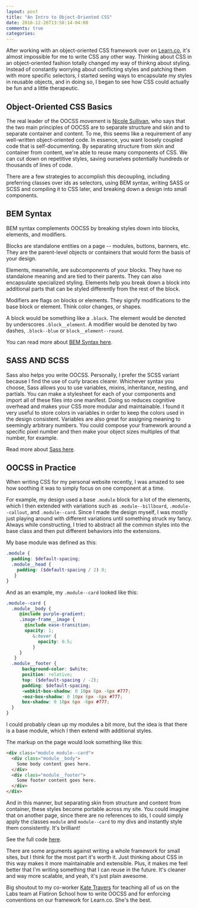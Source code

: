 ```yaml
---
layout: post
title: "An Intro to Object-Oriented CSS"
date: 2016-12-26T13:58:14-04:00
comments: true
categories: 
---
```


After working with an object-oriented CSS framework over on
[Learn.co](https://learn.co), it's almost impossible for me to write CSS any
other way. Thinking about CSS in an object-oriented fashion totally changed
my way of thinkng about styling. Instead of constantly worrying about
conflicting styles and patching them with more specific selectors, I started
seeing ways to encapsulate my styles in reusable objects, and in doing so, I
began to see how CSS could actually be fun and a little therapeutic. 

## Object-Oriented CSS Basics

The real leader of the OOCSS movement is [Nicole
Sullivan](https://github.com/stubbornella/oocss/wiki), who says that the two
main principles of OOCSS are to separate structure and skin and to separate
container and content. To me, this seems like a requirement of any
well-written object-oriented code. In essence, you want loosely coupled code
that is self-documenting. By separating structure from skin and container
from content, we're able to reuse many components of CSS. We can cut down on
repetitive styles, saving ourselves potentially hundreds or thousands of
lines of code. 

There are a few strategies to accomplish this decoupling, including
preferring classes over ids as selectors, using BEM syntax, writing SASS or
SCSS and compiling it to CSS later, and breaking down a design into small
components.

## BEM Syntax

BEM syntax complements OOCSS by breaking styles down into blocks, elements,
and modifiers. 

Blocks are standalone entities on a page -- modules, buttons, banners, etc.
They are the parent-level objects or containers that would form the basis of
your design. 

Elements, meanwhile, are subcomponents of your blocks. They have no
standalone meaning and are tied to their parents. They can also encapsulate
specialized styling. Elements help you break down a block into additional
parts that can be styled differently from the rest of the block. 

Modifiers are flags on blocks or elements. They signify modifications to the
base block or element. Think color changes, or shapes. 

A block would be something like a `.block`. The element would be denoted by
underscores `.block__element`. A modifier would be denoted by two dashes,
`.block--blue` or `block__element--round`.

You can read more about [BEM Syntax here](http://getbem.com/introduction/).

## SASS AND SCSS
Sass also helps you write OOCSS. Personally, I prefer the SCSS variant
because I find the use of curly braces clearer. Whichever syntax you choose,
Sass allows you to use variables, mixins, inheritance, nesting, and partials. You can
make a stylesheet for each of your components and import all of these files
into one manifest. Doing so reduces cognitive overhead and makes your CSS
more modular and maintainable. I found it very useful to store colors in
variables in order to keep the colors used in the design consistent.
Variables are also great for assigning meaning to seemingly arbitrary
numbers. You could compose your framework around a specific pixel number and
then make your object sizes multiples of that number, for example.

Read more about [Sass here](http://sass-lang.com/guide).

## OOCSS in Practice
When writing CSS for my personal website recently, I was amazed to see how
soothing it was to simply focus on one component at a time.

For example, my design used a base `.module` block for a lot of the elements, which I
then extended with variations such as `.module--billboard`,
`.module--callout`, and `.module--card`. Since I made the design myself, I
was mostly just playing around with different variations until something
struck my fancy. Always while constructing, I tried to abstract all the
common styles into the base class and then put different behaviors into the
extensions. 

My base module was defined as this: 

```scss
.module {
  padding: $default-spacing;
  .module__head {
    padding: ($default-spacing / 2) 0;
   }
}
```

And as an example, my `.module--card` looked like this:

```scss
.module--card {
  .module__body {
     @include purple-gradient;
     .image-frame__image {
       @include ease-transition;
       opacity: 1;
          &:hover {
            opacity: 0.5;
          }
     }
   }
  .module__footer {
      background-color: $white;
      position: relative;
      top: ($default-spacing / -2);
      padding: $default-spacing;
      -webkit-box-shadow: 0 10px 6px -6px #777;
      -moz-box-shadow: 0 10px 6px -6px #777;
      box-shadow: 0 10px 6px -6px #777;
  }
}
```

I could probably clean up my modules a bit more, but the idea is that there
is a base module, which I then extend with additional styles. 

The markup on the page would look something like this:

```html
<div class="module module--card">
  <div class="module__body">
    Some body content goes here.
  </div>
  <div class="module__footer">
    Some footer content goes here.
  </div>
</div>
```

And in this manner, but separating skin from structure and content from
container, these styles become portable across my site. You could imagine
that on another page, since there are no references to ids, I could simply
apply the classes `module` and `module--card` to my divs and instantly style
them consistently. It's brilliant!

See the full code [here](https://github.com/talum/one-page).

There are some arguments against writing a whole framework for small sites,
but I think for the most part it's worth it. Just thinking about CSS in this
way makes it more maintainable and extensible. Plus, it makes me feel better
that I'm writing something that I can reuse in the future. It's cleaner and
way more scalable, and yeah, it's just plain awesome. 

Big shoutout to my co-worker [Kate Travers](http://kate-travers.com) for teaching all of us on the Labs team at Flatiron School how to write OOCSS and for enforcing conventions on our framework for Learn.co. She's the best.
